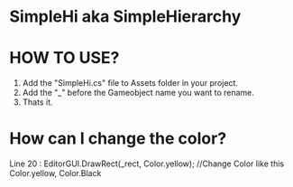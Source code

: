 # SimpleHi aka SimpleHierarchy
# HOW TO USE?
1. Add the "SimpleHi.cs" file to Assets folder in your project.
2. Add the "_" before the Gameobject name you want to rename.
3. Thats it.

# How can I change the color?
Line 20 : EditorGUI.DrawRect(_rect, Color.yellow); //Change Color like this Color.yellow, Color.Black
